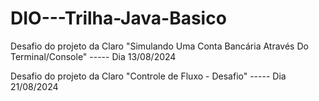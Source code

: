 # DIO---Trilha-Java-Basico
Desafio do projeto da Claro "Simulando Uma Conta Bancária Através Do Terminal/Console" ----- Dia 13/08/2024

Desafio do projeto da Claro "Controle de Fluxo - Desafio" ----- Dia 21/08/2024
